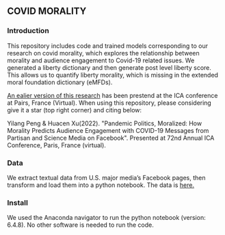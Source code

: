 ## COVID MORALITY

### Introduction

This repository includes code and trained models corresponding to our research on covid morality, which explores the relationship between morality and audience engagement to Covid-19 related issues. We generated a liberty dictionary and then generate post level liberty score. This allows us to quantify liberty morality, which is missing in the extended moral foundation dictionary (eMFDs). 

<a href="https://docs.google.com/presentation/d/1P02BEcFpWBeF6pBoh8xLRv3I8Cl3dhCI/edit?usp=sharing&ouid=111383536844814990723&rtpof=true&sd=true">An ealier version of this research</a> has been prestend at the ICA conference at Pairs, France (Virtual). When using this repository, please considering give it a star (top right corner) and citing below: 

Yilang Peng & Huacen Xu(2022). "Pandemic Politics, Moralized: How Morality Predicts Audience Engagement with COVID-19 Messages from Partisan and Science Media on Facebook". Presented at 72nd Annual ICA Conference, Paris, France (virtual). 

### Data
We extract textual data from U.S. major media’s Facebook pages, then transform and load them into a python notebook. The data is <a href="https://drive.google.com/drive/folders/1arjfRysDY4nwcsgwTbKBCkYeLl7tq3SB?usp=sharing">here.</a> 

### Install
We used the Anaconda navigator to run the python notebook (version: 6.4.8). No other software is needed to run the code.

